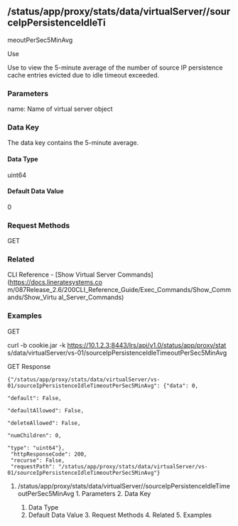 ## /status/app/proxy/stats/data/virtualServer/<name>/sourceIpPersistenceIdleTi
meoutPerSec5MinAvg

Use

Use to view the 5-minute average of the number of source IP persistence cache
entries evicted due to idle timeout exceeded.

### Parameters

name: Name of virtual server object

### Data Key

The data key contains the 5-minute average.

#### Data Type

uint64

#### Default Data Value

0

### Request Methods

GET

### Related

CLI Reference - [Show Virtual Server Commands](https://docs.lineratesystems.co
m/087Release_2.6/200CLI_Reference_Guide/Exec_Commands/Show_Commands/Show_Virtu
al_Server_Commands)

### Examples

GET

curl -b cookie.jar -k https://10.1.2.3:8443/lrs/api/v1.0/status/app/proxy/stat
s/data/virtualServer/vs-01/sourceIpPersistenceIdleTimeoutPerSec5MinAvg

GET Response

    
    
    {"/status/app/proxy/stats/data/virtualServer/vs-01/sourceIpPersistenceIdleTimeoutPerSec5MinAvg": {"data": 0,
                                                                                                       "default": False,
                                                                                                       "defaultAllowed": False,
                                                                                                       "deleteAllowed": False,
                                                                                                       "numChildren": 0,
                                                                                                       "type": "uint64"},
     "httpResponseCode": 200,
     "recurse": False,
     "requestPath": "/status/app/proxy/stats/data/virtualServer/vs-01/sourceIpPersistenceIdleTimeoutPerSec5MinAvg"}
    

  1. /status/app/proxy/stats/data/virtualServer/<name>/sourceIpPersistenceIdleTimeoutPerSec5MinAvg
    1. Parameters
    2. Data Key
      1. Data Type
      2. Default Data Value
    3. Request Methods
    4. Related
    5. Examples

